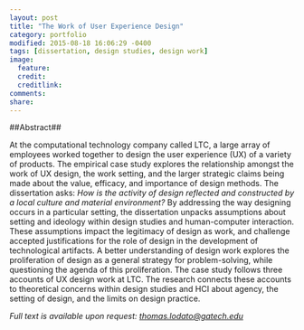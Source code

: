 ```yaml
---
layout: post
title: "The Work of User Experience Design"
category: portfolio
modified: 2015-08-18 16:06:29 -0400
tags: [dissertation, design studies, design work]
image:
  feature: 
  credit: 
  creditlink: 
comments: 
share: 
---
```


##Abstract##

At the computational technology company called LTC, a large array of employees worked together to design the user experience (UX) of a variety of products. The empirical case study explores the relationship amongst the work of UX design, the work setting, and the larger strategic claims being made about the value, efficacy, and importance of design methods. The dissertation asks: _How is the activity of design reflected and constructed by a local culture and material environment?_ By addressing the way designing occurs in a particular setting, the dissertation unpacks assumptions about setting and ideology within design studies and human-computer interaction. These assumptions impact the legitimacy of design as work, and challenge accepted justifications for the role of design in the development of technological artifacts. A better understanding of design work explores the proliferation of design as a general strategy for problem-solving, while questioning the agenda of this proliferation. The case study follows three accounts of UX design work at LTC. The research connects these accounts to theoretical concerns within design studies and HCI about agency, the setting of design, and the limits on design practice.

_Full text is available upon request: [thomas.lodato@gatech.edu](mailto:thomas.lodato@gatech.edu?subject:Dissertation%20request)_